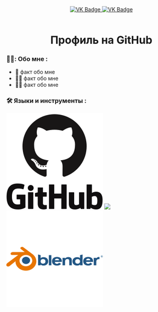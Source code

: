 <div id ="badges"align ="center">
  <a href= "https://vk.com/?u=2&to=L2FsX2ZlZWQucGhw">
    <img src = "https://img.shields.io/badge/VK-blue?stule=for-the-badge&logo=VK&logoColor=white" alt="VK Badge"/>
  </a>

  <a href= "https://mail.google.com/mail/u/1/#inbox">
    <img src = "https://img.shields.io/badge/Email-red?stule=for-the-badge&logo=Gmail&logoColor=white" alt="VK Badge"/>
  </a>
</div>

<div id ="vievport"align ="center">
  <img src="https://komarev.com/ghpvc/?username=CyHb3o7&style=flat-square&color=blue" alt=""/>
</div>

<div id ="heythere"align ="center">
<h1> Профиль на GitHub </h1>
</div>

### 👨‍💻: Обо мне :

- :brain: факт обо мне
- :man_pilot: факт обо мне
- :biking_man: факт обо мне
### :hammer_and_wrench: Языки и инструменты :

<div>
  <img src= "https://github.com/devicons/devicon/blob/master/icons/github/github-original-wordmark.svg" wigth="40" heigth= "40"/>
  <img src= "https://github.com/devicons/devicon/blob/master/icons/photoshop/photoshop-original-wordmark.svg" wigth="40" heigth= "40"/>
  <img src= "https://github.com/devicons/devicon/blob/master/icons/blender/blender-original-wordmark.svg" wigth="40" heigth= "40"/>
</div>
